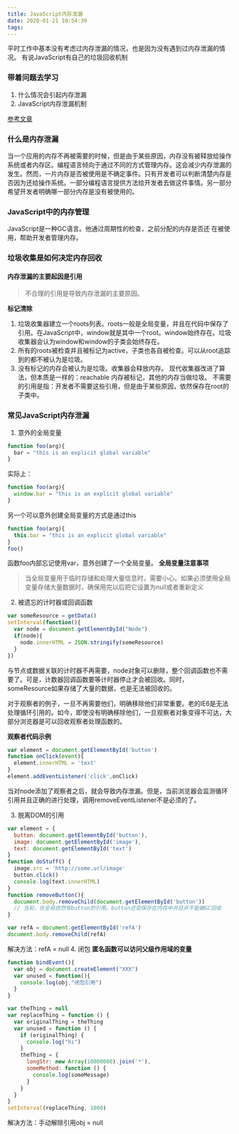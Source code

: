 ```yaml
---
title: JavaScript内存泄漏
date: 2020-01-21 10:54:39
tags:
---
```


平时工作中基本没有考虑过内存泄漏的情况，也是因为没有遇到过内存泄漏的情况。
有说JavaScript有自己的垃圾回收机制

### 带着问题去学习
1. 什么情况会引起内存泄漏
2. JavaScript内存泄漏机制
<!-- more -->

[参考文章](https://auth0.com/blog/four-types-of-leaks-in-your-javascript-code-and-how-to-get-rid-of-them/)


### 什么是内存泄漏
当一个应用的内存不再被需要的时候，但是由于某些原因，内存没有被释放给操作系统或者内存区。编程语言倾向于通过不同的方式管理内存。这会减少内存泄漏的发生。然而，一片内存是否被使用是不确定事件。只有开发者可以判断清楚内存是否因为还给操作系统。一部分编程语言提供方法给开发者去做这件事情。另一部分希望开发者明确哪一部分内存是没有被使用的。


### JavaScript中的内存管理
JavaScript是一种GC语言。他通过周期性的检查，之前分配的内存是否还 在被使用，帮助开发者管理内存。


### 垃圾收集是如何决定内存回收
#### 内存泄漏的主要起因是引用
> 不合理的引用是导致内存泄漏的主要原因。

**标记清除**
1. 垃圾收集器建立一个roots列表。roots一般是全局变量，并且在代码中保存了引用。在JavaScript中，window就是其中一个root。window始终存在。垃圾收集器会认为window和window的子类会始终存在。
2. 所有的roots被检查并且被标记为active，子类也各自被检查。可以从root追踪到的都不被认为是垃圾。
3. 没有标记的内存会被认为是垃圾。收集器会释放内存。
现代收集器改进了算法，但本质是一样的：reachable 内存被标记，其他的内存当做垃圾。
不需要的引用是指：开发者不需要这些引用，但是由于某些原因，依然保存在root的子类中。

### 常见JavaScript内存泄漏
1. 意外的全局变量
```js
function foo(arg){
  bar = "this is an explicit global variable"
}
```
实际上：
```js
function foo(arg){
  window.bar = "this is an explicit global variable"
}
```
另一个可以意外创建全局变量的方式是通过this
```js
function foo(arg){
  this.bar = "this is an explicit global variable"
}
foo()
```
函数foo内部忘记使用var，意外创建了一个全局变量。
**全局变量注意事项**
> 当全局变量用于临时存储和处理大量信息时，需要小心。如果必须使用全局变量存储大量数据时，确保用完以后把它设置为null或者重新定义

2. 被遗忘的计时器或回调函数
```js
var someResource = getData()
setInterval(function(){
  var node = document.getElementById("Node")
  if(node){
    node.innerHTML = JSON.stringify(someResource)
  }
})
```
与节点或数据关联的计时器不再需要，node对象可以删除，整个回调函数也不需要了。可是，计数器回调函数要等计时器停止才会被回收。同时，someResource如果存储了大量的数据，也是无法被回收的。

对于观察者的例子，一旦不再需要他们，明确移除他们非常重要。老的IE6是无法处理循环引用的。如今，即使没有明确移除他们，一旦观察者对象变得不可达，大部分浏览器是可以回收观察者处理函数的。

**观察者代码示例**
```js
var element = document.getElementById('button')
function onClick(event){
  element.innerHTML = 'text'
}
element.addEventListener('click',onClick)
```
当对node添加了观察者之后，就会导致内存泄漏。但是，当前浏览器会监测循环引用并且正确的进行处理，调用removeEventListener不是必须的了。

3. 脱离DOM的引用
```js
var element = {
  button: document.getElementById('button'),
  image: document.getElementById('image'),
  text: document.getElementById('text')
}
function doStuff() {
  image.src = 'http://some.url/image'
  button.click()
  console.log(text.innerHTML)
}
function removeButton(){
  document.body.removeChild(document.getElementById('button'))
  // 当前，在全局依然有button的引用。button还会保存在内存中并且并不能被GC回收
}
```
```js
var refA = document.getElementById('refA')
document.body.removeChild(refA)
```
解决方法：refA = null
4. 闭包
**匿名函数可以访问父级作用域的变量**
```js
function bindEvent(){
  var obj = document.createElement("XXX")
  var unused = function(){
    console.log(obj,"闭包引用")
  }
}
```
```js
var theThing = null
var replaceThing = function () {
  var originalThing = theThing
  var unused = function () {
    if (originalThing) {
      console.log("hi")
    }
    theThing = {
      longStr: new Array(10000000).join('*'),
      someMethod: function () {
        console.log(someMessage)
      }
    }
  }
}
setInterval(replaceThing, 1000)
```
解决方法：手动解除引用obj = null